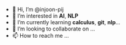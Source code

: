 - 👋 Hi, I’m @injoon-pij
- 👀 I’m interested in **AI**, **NLP**
- 🌱 I’m currently learning **calculus**, **git**, **nlp**...
- 💞️ I’m looking to collaborate on ...
- 📫 How to reach me ...

<!---
InJoon-PIJ/InJoon-PIJ is a ✨ special ✨ repository because its `README.md` (this file) appears on your GitHub profile.
You can click the Preview link to take a look at your changes.
--->
